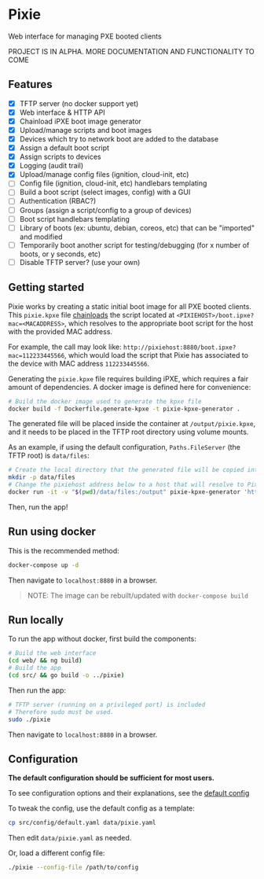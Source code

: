 # Pixie

Web interface for managing PXE booted clients

PROJECT IS IN ALPHA. MORE DOCUMENTATION AND FUNCTIONALITY TO COME

## Features
- [x] TFTP server (no docker support yet)
- [x] Web interface & HTTP API
- [x] Chainload iPXE boot image generator
- [x] Upload/manage scripts and boot images
- [x] Devices which try to network boot are added to the database
- [x] Assign a default boot script
- [x] Assign scripts to devices
- [x] Logging (audit trail)
- [x] Upload/manage config files (ignition, cloud-init, etc)
- [ ] Config file (ignition, cloud-init, etc) handlebars templating
- [ ] Build a boot script (select images, config) with a GUI
- [ ] Authentication (RBAC?)
- [ ] Groups (assign a script/config to a group of devices)
- [ ] Boot script handlebars templating
- [ ] Library of boots (ex: ubuntu, debian, coreos, etc) that can be "imported" and modified
- [ ] Temporarily boot another script for testing/debugging (for x number of boots, or y seconds, etc)
- [ ] Disable TFTP server? (use your own)

## Getting started
Pixie works by creating a static initial boot image for all PXE booted clients. This `pixie.kpxe` file [chainloads](https://ipxe.org/howto/chainloading) the script located at `<PIXIEHOST>/boot.ipxe?mac=<MACADDRESS>`, which resolves to the appropriate boot script for the host with the provided MAC address.

For example, the call may look like: `http://pixiehost:8880/boot.ipxe?mac=112233445566`, which would load the script that Pixie has associated to the device with MAC address `112233445566`.

Generating the `pixie.kpxe` file requires building iPXE, which requires a fair amount of dependencies. A docker image is defined here for convenience:
```bash
# Build the docker image used to generate the kpxe file
docker build -f Dockerfile.generate-kpxe -t pixie-kpxe-generator .
```

The generated file will be placed inside the container at `/output/pixie.kpxe`, and it needs to be placed in the TFTP root directory using volume mounts.

As an example, if using the default configuration, `Paths.FileServer` (the TFTP root) is `data/files`:
```bash
# Create the local directory that the generated file will be copied into
mkdir -p data/files
# Change the pixiehost address below to a host that will resolve to Pixie!
docker run -it -v "$(pwd)/data/files:/output" pixie-kpxe-generator 'http://pixiehost:8880'
```

Then, run the app!

## Run using docker
This is the recommended method:
```bash
docker-compose up -d
```

Then navigate to `localhost:8880` in a browser.

>NOTE: The image can be rebuilt/updated with `docker-compose build`

## Run locally
To run the app without docker, first build the components:
```bash
# Build the web interface
(cd web/ && ng build)
# Build the app
(cd src/ && go build -o ../pixie)
```

Then run the app:
```bash
# TFTP server (running on a privileged port) is included
# Therefore sudo must be used.
sudo ./pixie
```

Then navigate to `localhost:8880` in a browser.

## Configuration

**The default configuration should be sufficient for most users.**

To see configuration options and their explanations, see the [default config](src/config/default.yaml)

To tweak the config, use the default config as a template:
```bash
cp src/config/default.yaml data/pixie.yaml
```

Then edit `data/pixie.yaml` as needed.

Or, load a different config file:
```bash
./pixie --config-file /path/to/config
```
